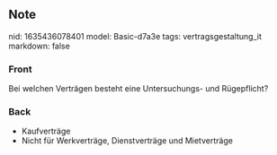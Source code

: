 ## Note
nid: 1635436078401
model: Basic-d7a3e
tags: vertragsgestaltung_it
markdown: false

### Front
Bei welchen Verträgen besteht eine Untersuchungs- und Rügepflicht?

### Back
<ul>
  <li>Kaufverträge
  <li>Nicht für Werkverträge, Dienstverträge und Mietverträge
</ul>
